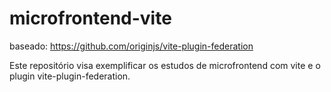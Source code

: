 # microfrontend-vite

baseado: https://github.com/originjs/vite-plugin-federation

Este repositório visa exemplificar os estudos de microfrontend com vite e o plugin vite-plugin-federation.


